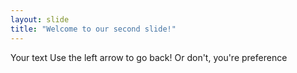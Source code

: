 ```yaml
---
layout: slide
title: "Welcome to our second slide!"
---
```

Your text
Use the left arrow to go back!
Or don't, you're preference
